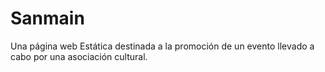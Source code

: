 # Sanmain
Una página web Estática destinada a la promoción de un evento llevado a cabo por una asociación cultural.
